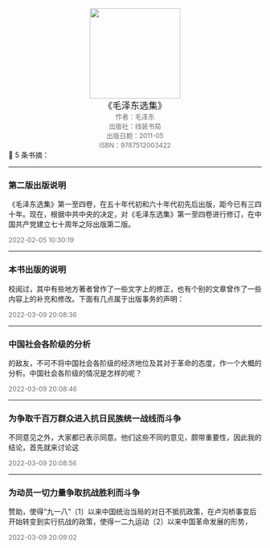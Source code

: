 <center><img src="https://res.weread.qq.com/wrepub/CB_DPe4t84un1g66PG6Q0_parsecover" width="180"> </center>
<center><font size=4>《毛泽东选集》</font></center>
<center><font color='#6e6e6e' size=2>作者：毛泽东 </font></center>
<center><font color='#6e6e6e' size=2>出版社：线装书局</font></center>
<center><font color='#6e6e6e' size=2>出版日期：2011-05</font></center>
<center><font color='#6e6e6e' size=2>ISBN：9787512003422</font></center>
📖 5 条书摘：

---

### 第二版出版说明

‍《毛泽东选集》第一至四卷，在五十年代初和六十年代初先后出版，距今已有三四十年。现在，根据中共中央的决定，对《毛泽东选集》第一至四卷进行修订，在中国共产党建立七十周年之际出版第二版。


<font color='#6e6e6e' size=2> 2022-02-05 10:30:19</font>

---

### 本书出版的说明

‍校阅过，其中有些地方著者曾作了一些文字上的修正，也有个别的文章曾作了一些内容上的补充和修改。下面有几点属于出版事务的声明：


<font color='#6e6e6e' size=2> 2022-03-09 20:08:36</font>

---

### 中国社会各阶级的分析

‍的敌友，不可不将中国社会各阶级的经济地位及其对于革命的态度，作一个大概的分析。中国社会各阶级的情况是怎样的呢？


<font color='#6e6e6e' size=2> 2022-03-09 20:08:46</font>

---

### 为争取千百万群众进入抗日民族统一战线而斗争

‍不同意见之外，大家都已表示同意。他们这些不同的意见，颇带重要性，因此我的结论，首先就来讨论这


<font color='#6e6e6e' size=2> 2022-03-09 20:08:56</font>

---

### 为动员一切力量争取抗战胜利而斗争

‍赞助，使得“九一八”〔1〕以来中国统治当局的对日不抵抗政策，在卢沟桥事变后开始转变到实行抗战的政策，使得一二九运动〔2〕以来中国革命发展的形势，


<font color='#6e6e6e' size=2> 2022-03-09 20:09:02</font>

